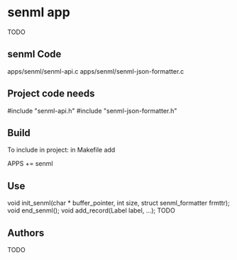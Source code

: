 senml app
=======
TODO

senml Code
--------
apps/senml/senml-api.c
apps/senml/senml-json-formatter.c


Project code needs
------------------
#include "senml-api.h"
#include "senml-json-formatter.h"

Build
-----
To include in project:
in Makefile add

APPS += senml

Use
---
void init_senml(char * buffer_pointer, int size, struct senml_formatter frmttr);
void end_senml();
void add_record(Label label, ...);
TODO

Authors
--------
TODO